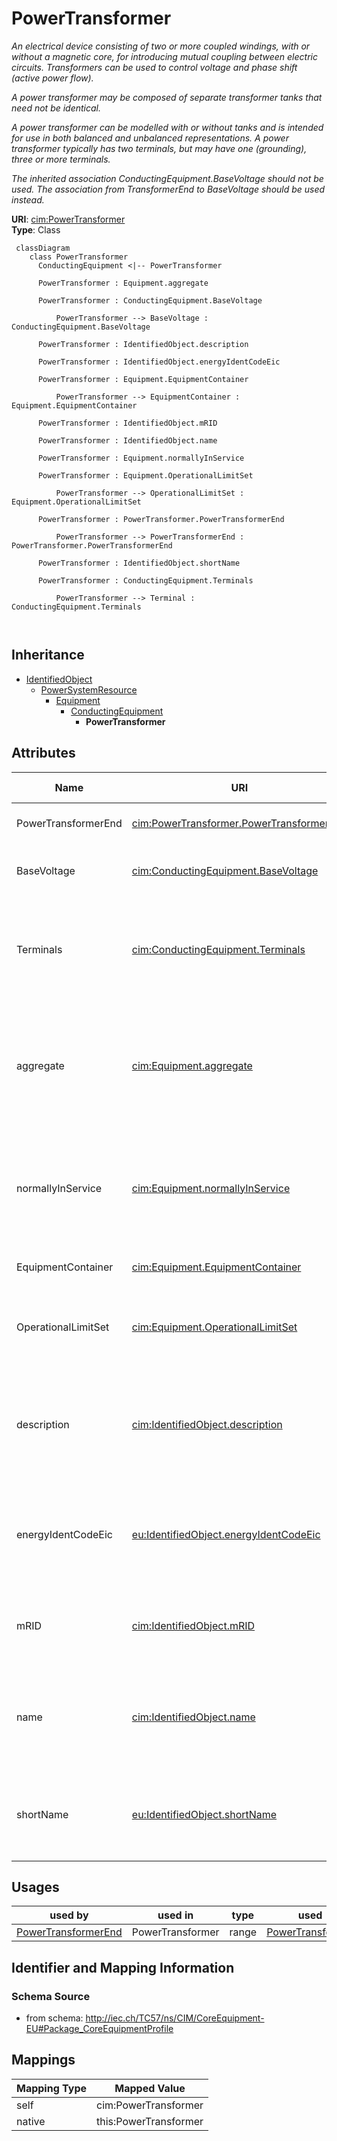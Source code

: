 # PowerTransformer


_An electrical device consisting of  two or more coupled windings, with or without a magnetic core, for introducing mutual coupling between electric circuits. Transformers can be used to control voltage and phase shift (active power flow)._

_A power transformer may be composed of separate transformer tanks that need not be identical._

_A power transformer can be modelled with or without tanks and is intended for use in both balanced and unbalanced representations.   A power transformer typically has two terminals, but may have one (grounding), three or more terminals._

_The inherited association ConductingEquipment.BaseVoltage should not be used.  The association from TransformerEnd to BaseVoltage should be used instead._





**URI**: [cim:PowerTransformer](http://iec.ch/TC57/CIM100#PowerTransformer)<br />
**Type**: Class




```mermaid
 classDiagram
    class PowerTransformer
      ConductingEquipment <|-- PowerTransformer
      
      PowerTransformer : Equipment.aggregate
        
      PowerTransformer : ConductingEquipment.BaseVoltage
        
          PowerTransformer --> BaseVoltage : ConductingEquipment.BaseVoltage
        
      PowerTransformer : IdentifiedObject.description
        
      PowerTransformer : IdentifiedObject.energyIdentCodeEic
        
      PowerTransformer : Equipment.EquipmentContainer
        
          PowerTransformer --> EquipmentContainer : Equipment.EquipmentContainer
        
      PowerTransformer : IdentifiedObject.mRID
        
      PowerTransformer : IdentifiedObject.name
        
      PowerTransformer : Equipment.normallyInService
        
      PowerTransformer : Equipment.OperationalLimitSet
        
          PowerTransformer --> OperationalLimitSet : Equipment.OperationalLimitSet
        
      PowerTransformer : PowerTransformer.PowerTransformerEnd
        
          PowerTransformer --> PowerTransformerEnd : PowerTransformer.PowerTransformerEnd
        
      PowerTransformer : IdentifiedObject.shortName
        
      PowerTransformer : ConductingEquipment.Terminals
        
          PowerTransformer --> Terminal : ConductingEquipment.Terminals
        
      
```





## Inheritance
* [IdentifiedObject](IdentifiedObject.md)
    * [PowerSystemResource](PowerSystemResource.md)
        * [Equipment](Equipment.md)
            * [ConductingEquipment](ConductingEquipment.md)
                * **PowerTransformer**



## Attributes


| Name | URI | Cardinality and Range | Description | Inheritance |
| ---  | --- | --- | --- | --- |
| PowerTransformerEnd | [cim:PowerTransformer.PowerTransformerEnd](http://iec.ch/TC57/CIM100#PowerTransformer.PowerTransformerEnd) | 0..* <br />  [PowerTransformerEnd](PowerTransformerEnd.md)  | The ends of this power transformer | direct |
| BaseVoltage | [cim:ConductingEquipment.BaseVoltage](http://iec.ch/TC57/CIM100#ConductingEquipment.BaseVoltage) | 0..1 <br />  [BaseVoltage](BaseVoltage.md)  | Base voltage of this conducting equipment | [ConductingEquipment](ConductingEquipment.md) |
| Terminals | [cim:ConductingEquipment.Terminals](http://iec.ch/TC57/CIM100#ConductingEquipment.Terminals) | 0..* <br />  [Terminal](Terminal.md)  | Conducting equipment have terminals that may be connected to other conducting... | [ConductingEquipment](ConductingEquipment.md) |
| aggregate | [cim:Equipment.aggregate](http://iec.ch/TC57/CIM100#Equipment.aggregate) | 0..1 <br />  boolean  | The aggregate flag provides an alternative way of representing an aggregated ... | [Equipment](Equipment.md) |
| normallyInService | [cim:Equipment.normallyInService](http://iec.ch/TC57/CIM100#Equipment.normallyInService) | 0..1 <br />  boolean  | Specifies the availability of the equipment under normal operating conditions | [Equipment](Equipment.md) |
| EquipmentContainer | [cim:Equipment.EquipmentContainer](http://iec.ch/TC57/CIM100#Equipment.EquipmentContainer) | 0..1 <br />  [EquipmentContainer](EquipmentContainer.md)  | Container of this equipment | [Equipment](Equipment.md) |
| OperationalLimitSet | [cim:Equipment.OperationalLimitSet](http://iec.ch/TC57/CIM100#Equipment.OperationalLimitSet) | 0..* <br />  [OperationalLimitSet](OperationalLimitSet.md)  | The operational limit sets associated with this equipment | [Equipment](Equipment.md) |
| description | [cim:IdentifiedObject.description](http://iec.ch/TC57/CIM100#IdentifiedObject.description) | 0..1 <br />  string  | The description is a free human readable text describing or naming the object | [IdentifiedObject](IdentifiedObject.md) |
| energyIdentCodeEic | [eu:IdentifiedObject.energyIdentCodeEic](http://iec.ch/TC57/CIM100-European#IdentifiedObject.energyIdentCodeEic) | 0..1 <br />  string  | The attribute is used for an exchange of the EIC code (Energy identification ... | [IdentifiedObject](IdentifiedObject.md) |
| mRID | [cim:IdentifiedObject.mRID](http://iec.ch/TC57/CIM100#IdentifiedObject.mRID) | 1..1 <br />  string  | Master resource identifier issued by a model authority | [IdentifiedObject](IdentifiedObject.md) |
| name | [cim:IdentifiedObject.name](http://iec.ch/TC57/CIM100#IdentifiedObject.name) | 1..1 <br />  string  | The name is any free human readable and possibly non unique text naming the o... | [IdentifiedObject](IdentifiedObject.md) |
| shortName | [eu:IdentifiedObject.shortName](http://iec.ch/TC57/CIM100-European#IdentifiedObject.shortName) | 0..1 <br />  string  | The attribute is used for an exchange of a human readable short name with len... | [IdentifiedObject](IdentifiedObject.md) |





## Usages

| used by | used in | type | used |
| ---  | --- | --- | --- |
| [PowerTransformerEnd](PowerTransformerEnd.md) | PowerTransformer | range | [PowerTransformer](PowerTransformer.md) |






## Identifier and Mapping Information







### Schema Source


* from schema: http://iec.ch/TC57/ns/CIM/CoreEquipment-EU#Package_CoreEquipmentProfile





## Mappings

| Mapping Type | Mapped Value |
| ---  | ---  |
| self | cim:PowerTransformer |
| native | this:PowerTransformer |




